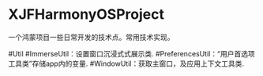 # XJFHarmonyOSProject
一个鸿蒙项目一些日常开发的技术点。常用技术实现。

#Util
#ImmerseUtil：设置窗口沉浸式式展示类.
#PreferencesUtil：“用户首选项工具类”存储app内的变量.
#WindowUtil：获取主窗口，及应用上下文工具类.

